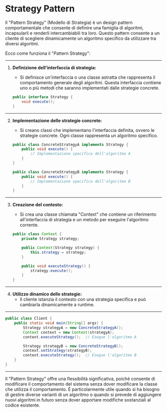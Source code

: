 # Strategy Pattern

Il "Pattern Strategy" (Modello di Strategia) è un design pattern comportamentale che consente di definire una famiglia di algoritmi, incapsularli e renderli intercambiabili tra loro. Questo pattern consente a un cliente di scegliere dinamicamente un algoritmo specifico da utilizzare tra diversi algoritmi.

Ecco come funziona il "Pattern Strategy":

---


1. **Definizione dell'interfaccia di strategia:**
   - Si definisce un'interfaccia o una classe astratta che rappresenta il comportamento generale degli algoritmi. Questa interfaccia contiene uno o più metodi che saranno implementati dalle strategie concrete.

   ```java
   public interface Strategy {
       void execute();
   }
   ```

---


2. **Implementazione delle strategie concrete:**
   - Si creano classi che implementano l'interfaccia definita, ovvero le strategie concrete. Ogni classe rappresenta un algoritmo specifico.

   ```java
   public class ConcreteStrategyA implements Strategy {
       public void execute() {
           // Implementazione specifica dell'algoritmo A
       }
   }

   public class ConcreteStrategyB implements Strategy {
       public void execute() {
           // Implementazione specifica dell'algoritmo B
       }
   }
   ```

---


3. **Creazione del contesto:**
   - Si crea una classe chiamata "Context" che contiene un riferimento all'interfaccia di strategia e un metodo per eseguire l'algoritmo corrente.

   ```java
   public class Context {
       private Strategy strategy;

       public Context(Strategy strategy) {
           this.strategy = strategy;
       }

       public void executeStrategy() {
           strategy.execute();
       }
   }
   ```

---


4. **Utilizzo dinamico delle strategie:**
   - Il cliente istanzia il contesto con una strategia specifica e può cambiarla dinamicamente a runtime.

---


   ```java
   public class Client {
       public static void main(String[] args) {
           Strategy strategyA = new ConcreteStrategyA();
           Context context = new Context(strategyA);
           context.executeStrategy();  // Esegue l'algoritmo A

           Strategy strategyB = new ConcreteStrategyB();
           context.setStrategy(strategyB);
           context.executeStrategy();  // Esegue l'algoritmo B
       }
   }
   ```

---

Il "Pattern Strategy" offre una flessibilità significativa, poiché consente di modificare il comportamento del sistema senza dover modificare la classe che utilizza il comportamento. È particolarmente utile quando si ha bisogno di gestire diverse varianti di un algoritmo o quando si prevede di aggiungere nuovi algoritmi in futuro senza dover apportare modifiche sostanziali al codice esistente.